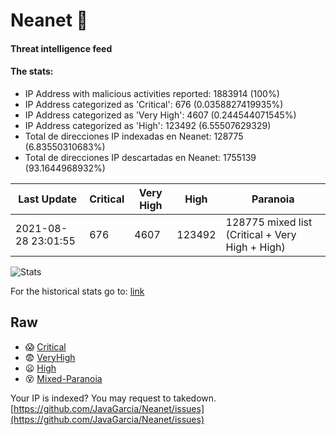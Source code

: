 # Neanet :hocho:
#### Threat intelligence feed
#### The stats:

- IP Address with malicious activities reported: 1883914 (100%)
- IP Address categorized as 'Critical':  676 (0.0358827419935%)
- IP Address categorized as 'Very High':  4607 (0.244544071545%)
- IP Address categorized as 'High':  123492 (6.55507629329)
- Total de direcciones IP indexadas en Neanet:  128775 (6.83550310683%)
- Total de direcciones IP descartadas en Neanet:  1755139 (93.1644968932%)

| Last Update | Critical | Very High | High | Paranoia |
| --- | --- | --- | --- | --- |
| 2021-08-28 23:01:55 | 676 | 4607 | 123492 | 128775 mixed list (Critical + Very High + High)|

![Stats](https://docs.google.com/spreadsheets/d/e/2PACX-1vSnaNMIXVabIpDJjufMlzH7poXnshF3mgd8Is1g9ytUEzVsP5my4Trn8f-xkoLLQ38xpL3HtmUexLo6/pubchart?oid=501124687&format=image)

For the historical stats go to: [link](/stats.csv)
## Raw
- :scream: [Critical](https://raw.githubusercontent.com/JavaGarcia/Neanet/master/blacklists/neanet_critical.txt)
- :fearful: [VeryHigh](https://raw.githubusercontent.com/JavaGarcia/Neanet/master/blacklists/neanet_veryHigh.txtt)
- :frowning: [High](https://raw.githubusercontent.com/JavaGarcia/Neanet/master/blacklists/neanet_high.txt)
- :dizzy_face: [Mixed-Paranoia](https://raw.githubusercontent.com/JavaGarcia/Neanet/master/blacklists/neanet_all.txt)


Your IP is indexed? You may request to takedown. [https://github.com/JavaGarcia/Neanet/issues](https://github.com/JavaGarcia/Neanet/issues)











































































































































































































































































































































































































































































































































































































































































































































































































































































































































































































































































































































































































































































































































































































































































































































































































































































































































































































































































































































































































































































































































































































































































































































































































































































































































































































































































































































































































































































































































































































































































































































































































































































































































































































































































































































































































































































































































































































































































































































































































































































































































































































































































































































































































































































































































































































































































































































































































































































































































































































































































































































































































































































































































































































































































































































































































































































































































































































































































































































































































































































































































































































































































































































































































































































































































































































































































































































































































































































































































































































































































































































































































































































































































































































































































































































































































































































































































































































































































































































































































































































































































































































































































































































































































































































































































































